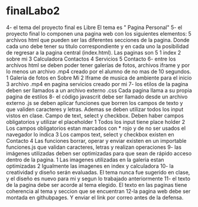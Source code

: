 # finalLabo2
4- el tema del proyecto final es Libre 
El tema es " Pagina Personal"
5- el proyecto final lo componen una pagina web con los siguientes elementos: 5 archivos html que 
pueden ser las diferentes secciones de la pagina. Donde cada uno debe tener su titulo 
correspondiente y en cada uno la posibilidad de regresar a la pagina central (index.html). 
Las paginas son 5
  1 index
  2 sobre mi
  3 Calculadora Contactos
  4 Servicios
  5 Contacto
6- entre los archivos html se deben poder tener galerías de fotos, archivos iframe y por lo menos un 
archivo .mp4 creado por el alumno de no mas de 10 segundos. 
  1 Galeria de fotos en Sobre Mi
  2 Iframe de musica de ambiente para el inicio
  3 archivo .mp4 en pagina servicios creado por mi
7- los etilos de la pagina deben ser llamados a un archivo externo .css 
  Cada pagina llama a su propia pagina de estilos
8- el código javascrit debe ser llamado desde un archivo externo .js se deben aplicar funciones que
borren los campos de texto y que validen caracteres y letras. Ademas se deben utilizar todos los 
input vistos en clase. Campo de text, select y checkbox. Deben haber campos obligatorios y utilizar 
el placeholder
  1 Todos los input tiene place holder
  2 Los campos obligatorios estan marcados con * rojo y de no ser usados el navegador lo indica
  3 Los campos text, select y checkbox existen en Contacto
  4 Las funciones borrar, operar y enviar existen en un importable funciones.js que validan caracteres, letras y realizan operaciones
9- las imágenes utilizadas deben ser optimizadas para que sean de rápido acceso dentro de la 
pagina.
  1 Las imagenes utilizadas en la galeria estan optimizadas 
  2 Igualmente las imagenes en index y calculadora
10- la creatividad y diseño serán evaluadas.
  El tema nunca fue sugerido en clase, y el diseño es nuevo para mi y segun lo trabajado anteriormente
11- el texto de la pagina debe ser acorde al tema elegido. 
  El texto en las paginas tiene coherencia al tema y seccion que se encuentran
12-la pagina web debe ser montada en githubpages. Y enviar el link por correo antes de la defensa.
